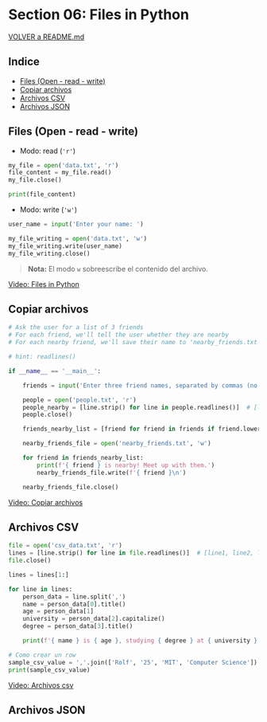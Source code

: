 # Section 06: Files in Python

[VOLVER a README.md](README.md)

## Indice

* [Files (Open - read - write)](#files-open---read---write)
* [Copiar archivos](#copiar-archivos)
* [Archivos CSV](#archivos-csv)
* [Archivos JSON](#archivos-json)

## Files (Open - read - write)

* Modo: read (``'r'``)
```python
my_file = open('data.txt', 'r')
file_content = my_file.read()
my_file.close()

print(file_content)
```

* Modo: write (``'w'``)

```python
user_name = input('Enter your name: ')

my_file_writing = open('data.txt', 'w')
my_file_writing.write(user_name)
my_file_writing.close()
```
>**Nota:** El modo ``w`` sobreescribe el contenido del archivo.

[Video: Files in Python](https://www.udemy.com/the-complete-python-course/learn/v4/t/lecture/9445280?start=0)

## Copiar archivos

```python
# Ask the user for a list of 3 friends
# For each friend, we'll tell the user whether they are nearby
# For each nearby friend, we'll save their name to 'nearby_friends.txt'

# hint: readlines()

if __name__ == '__main__':

    friends = input('Enter three friend names, separated by commas (no spaces, please): ').split(',')

    people = open('people.txt', 'r')
    people_nearby = [line.strip() for line in people.readlines()]  # [line1, line2, line3, etc]
    people.close()

    friends_nearby_list = [friend for friend in friends if friend.lower() in [person.lower() for person in people_nearby]]

    nearby_friends_file = open('nearby_friends.txt', 'w')

    for friend in friends_nearby_list:
        print(f'{ friend } is nearby! Meet up with them.')
        nearby_friends_file.write(f'{ friend }\n')

    nearby_friends_file.close()

```

[Video: Copiar archivos](https://www.udemy.com/the-complete-python-course/learn/v4/t/lecture/9445282?start=0)

## Archivos CSV

```python
file = open('csv_data.txt', 'r')
lines = [line.strip() for line in file.readlines()]  # [line1, line2, line3, etc]
file.close()

lines = lines[1:]

for line in lines:
    person_data = line.split(',')
    name = person_data[0].title()
    age = person_data[1]
    university = person_data[2].capitalize()
    degree = person_data[3].title()

    print(f'{ name } is { age }, studying { degree } at { university }')

# Como crear un row
sample_csv_value = ','.join(['Rolf', '25', 'MIT', 'Computer Science'])
print(sample_csv_value)

```

[Video: Archivos csv](https://www.udemy.com/the-complete-python-course/learn/v4/t/lecture/9445284?start=0)

## Archivos JSON
